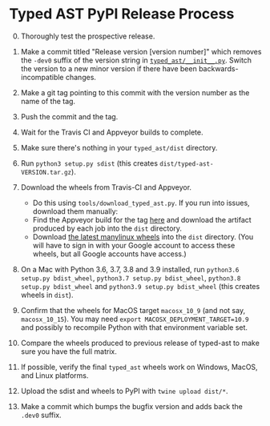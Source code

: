 # Typed AST PyPI Release Process
0. Thoroughly test the prospective release.
1. Make a commit titled "Release version \[version number\]" which removes the
   `-dev0` suffix of the version string in
   [`typed_ast/__init__.py`](https://github.com/python/typed_ast/blob/master/typed_ast/__init__.py).
   Switch the version to a new minor version if there have been
   backwards-incompatible changes.
2. Make a git tag pointing to this commit with the version number as the name
   of the tag.
3. Push the commit and the tag.
4. Wait for the Travis CI and Appveyor builds to complete.
5. Make sure there's nothing in your `typed_ast/dist` directory.
6. Run `python3 setup.py sdist` (this creates `dist/typed-ast-VERSION.tar.gz`).
7. Download the wheels from Travis-CI and Appveyor.
   - Do this using `tools/download_typed_ast.py`. If you run into issues,
     download them manually:
   - Find the Appveyor build for the tag
     [here](https://ci.appveyor.com/project/ddfisher/typed-ast-a4xqu/history) and
     download the artifact produced by each job into the `dist` directory.
   - Download [the latest manylinux
     wheels](https://console.cloud.google.com/storage/browser/typed-ast) into the
     `dist` directory.  (You will have to sign in with your Google account to
     access these wheels, but all Google accounts have access.)

8. On a Mac with Python 3.6, 3.7, 3.8 and 3.9 installed, run
  `python3.6 setup.py bdist_wheel`, `python3.7 setup.py bdist_wheel`,
  `python3.8 setup.py bdist_wheel` and `python3.9 setup.py bdist_wheel`
  (this creates wheels in `dist`).
9. Confirm that the wheels for MacOS target `macosx_10_9` (and not say,
   `macosx_10_15`). You may need `export MACOSX_DEPLOYMENT_TARGET=10.9` and
   possibly to recompile Python with that environment variable set.
10. Compare the wheels produced to previous release of typed-ast to make sure
    you have the full matrix.
11. If possible, verify the final `typed_ast` wheels work on Windows, MacOS,
    and Linux platforms.
12. Upload the sdist and wheels to PyPI with `twine upload dist/*`.
13. Make a commit which bumps the bugfix version and adds back the `.dev0`
    suffix.

